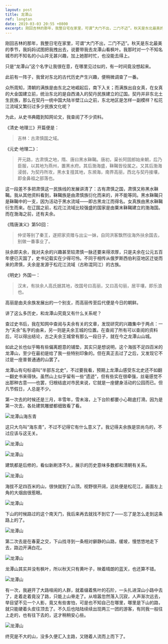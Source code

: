 ```yaml
---
layout: post
title: 龙潭山
ref: longtan
date: 2019-03-03 20:55 +0800
excerpt: 刚回吉林的那年，我整日宅在家里，可谓“大门不出，二门不迈”。秋天是东北最美的季节，我妈妈试图把我拽出去，说要带我去龙潭山看枫叶。我那时对一个不知名城市的不知名的小山并无甚兴趣，加上她那时忙，也没能去得上。
---
```

刚回吉林的那年，我整日宅在家里，可谓“大门不出，二门不迈”。秋天是东北最美的季节，我妈妈试图把我拽出去，说要带我去龙潭山看枫叶。我那时对一个不知名城市的不知名的小山并无甚兴趣，加上她那时忙，也没能去得上。

只是“龙潭山”这个名字让我很在意，在哪里见过似的，有一时间竟没想起来。

此前有一阵子，我曾对东北的古代历史产生兴趣，便稍微调查了一番。

众所周知，清朝的满族是由东北之地崛起后，南下入关；而满族出自女真，在女真的大金国建立前，统治东北的是自西涌入的契丹民族建立的辽国。契丹并非东北土生民族，那么在契丹一统中国大陆半壁江山之前，东北地区是怎样一副模样？松花江流域又繁衍过多少民族文化呢？

为此，从史书典籍到知网论文，我查阅了不少资料。

《清史·地理三》开篇便是：

> 吉林：古肃慎国之域。

《元史·地理二》：

> 开元路，古肃慎之地，隋、唐曰黑水靺鞨。唐初，渠长阿固郎始来朝，后乃臣服，以其地为燕州，置黑水府。其后渤海盛，靺鞨皆役属之。又其后渤海浸弱，为契丹所攻，黑水复擅其地，东濒海，南界高丽，西北与契丹接壤，即金鼻祖之部落也。

这一段差不多把肃慎这一民族线的发展讲清了：古有肃慎之国，肃慎又称黑水靺鞨。我从其他资料看到，靺鞨族是由肃慎族衍化而来的，并不能等同。黑水靺鞨只是靺鞨中的一支，因为活动于黑水流域——即古黑龙江而得名。女真族由黑水靺鞨衍生而来。在辽国之前，松花江流域比较强盛的国家是由粟末靺鞨建立的渤海国。而在渤海之前，还有夫余。

《隋唐演义》第50回：

> 仲坚等别了秦王，遂把家资赠与出尘一妹，自同洪客飘然往海外扶余国去，别做一番事业了。

扶余即夫余，我对夫余的兴趣甚至较肃慎一脉还要来得浓厚，只是夫余在公元五百年便已灭国了，史书记载实在少得可怜。不同于相传从俄罗斯西伯利亚地区迁徙而来的肃慎，夫余是发源于松花江流域（古称混同江）的古族。

《明史》外国一：

> 汉末，有扶余人高氏据其地，改国号曰高丽，又曰高句丽，居平壤，即乐浪也。

高丽是由夫余族发展出的一个别支，而高丽传至后代便是今日的朝鲜。

讲了这么多历史，和龙潭山究竟又有什么关系呢？

查过史书后，我在知网中查阅与夫余有关的文章，发现研究的兴趣集中于两点：一为“夫余”名字的由来，另一则是夫余王城的位置。在查阅了所有可以查阅的资料后，可以得出结论，古之夫余王城曾有那么一段日子，就在今之龙潭山山城。

如此之长也似乎略有些偏离题意的铺垫，其实只是想说明，这个海拔不足四百米的龙潭山，至少在最初是给了我一些特别印象的。但在真正去过了之后，又发现它不过是一座普普通通的山罢了。

龙潭山有句标语叫“半部东北史”，不过要我看，预期上龙潭山感受东北史还不如翻一翻史书来得快。虽然山上似乎留有一些“遗迹”，但有些实在很牵强，丝毫感觉不出那种古意——也罢，归根结底对市民来说，它就是一座健身活动的公园而已。但凡节假日，人总是不少。

第一次去的时候还是三月，丰雪年，雪未溶，上下台阶都要小心鞋底打滑。因为是第一次去，各处建筑雕塑都细致看了看。

![龙潭山海东青](/img/longtan/1.jpg)

这只大鸟叫“海东青”，不过不记得它有什么意义了。我记得夫余族是崇尚鸟的，不过应该与这无关。

![龙潭山](/img/longtan/2.jpg)

![龙潭山](/img/longtan/3.jpg)

建筑都是后修的，看似新刷漆不久，展示的历史意味多数都和清朝有关系。

![龙潭山](/img/longtan/4.jpg)

海拔不足四百米的山，很快就到了山顶。视野很开阔，远处便是松花江，画面左上角的大烟囱很惹眼。

![龙潭山](/img/longtan/5.jpg)

下山的时候路过的这个南天门，我后来再去就找不到它了——忘了是怎么走到这条路上的了。

![龙潭山](/img/longtan/6.jpg)

第二次去是在春夏之交，下山找寻到一条相对僻静的山路，缓坡，慢悠悠地走下去，路边开满白花。

![龙潭山](/img/longtan/7.jpg)

龙潭山其实并没有枫叶，所以秋天只有黄叶子，映着晴朗的蓝天，也还算不错。

![龙潭山](/img/longtan/8.jpg)

有一次，我避开了大路喧闹的人群，就着缀着焦叶的石阶，一头扎进深山小路中去了，走着走着竟没了路，只能上山脊走了。从喧嚣忽然落入沉寂，人声渐次远去，举目望不见一个人影，竟又有些害怕，可是也不知自己在哪里，哪里是下山的路，就只能硬着头皮往顶去了。不久后也陆陆续续出现两三一团的游客，有同我一般往上走的，也有往下去的，这才稍稍安心些。

![龙潭山](/img/longtan/9.jpg)

终究是不大的山，没多久便汇入主路，又随着人流而上而下了。
